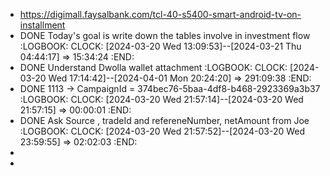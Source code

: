 - https://digimall.faysalbank.com/tcl-40-s5400-smart-android-tv-on-installment
- DONE Today's goal is write down the tables involve in investment flow
  :LOGBOOK:
  CLOCK: [2024-03-20 Wed 13:09:53]--[2024-03-21 Thu 04:44:17] =>  15:34:24
  :END:
- DONE Understand Dwolla wallet attachment
  :LOGBOOK:
  CLOCK: [2024-03-20 Wed 17:14:42]--[2024-04-01 Mon 20:24:20] =>  291:09:38
  :END:
- DONE 1113 -> CampaignId = 374bec76-5baa-4df8-b468-2923369a3b37
  :LOGBOOK:
  CLOCK: [2024-03-20 Wed 21:57:14]--[2024-03-20 Wed 21:57:15] =>  00:00:01
  :END:
- DONE Ask Source , tradeId and refereneNumber, netAmount from Joe
  :LOGBOOK:
  CLOCK: [2024-03-20 Wed 21:57:52]--[2024-03-20 Wed 23:59:55] =>  02:02:03
  :END:
-
-